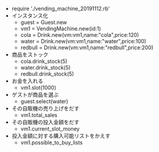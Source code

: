 - require './vending_machine_20191112.rb'
- インスタンス化
    - guest = Guest.new
    - vm1 = VendingMachine.new(id:1)
    - cola = Drink.new(vm:vm1,name:"cola",price:120)
    - water = Drink.new(vm:vm1,name:"water",price:100)
    - redbull = Drink.new(vm:vm1,name:"redbull",price:200)
- 商品をストック
    - cola.drink_stock(5)
    - water.drink_stock(5)
    - redbull.drink_stock(5)
- お金を入れる
    - vm1.slot(1000)
- ゲストが商品を選ぶ
    - guest.select(water)
- その自販機の売り上げをだす
    - vm1.total_sales
- その自販機の投入金額をだす
    - vm1.current_slot_money
- 投入金額に対する購入可能リストをかえす
    - vm1.possible_to_buy_lists
